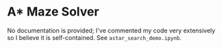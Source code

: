 # A* Maze Solver

No documentation is provided; I've commented my code very extensively so I believe it is self-contained. See `astar_search_demo.ipynb`.
